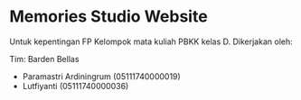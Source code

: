 # Memories Studio Website

Untuk kepentingan FP Kelompok mata kuliah PBKK kelas D. Dikerjakan oleh:

Tim: Barden Bellas
* Paramastri Ardiningrum (05111740000019)
* Lutfiyanti (05111740000036)
